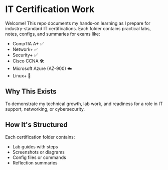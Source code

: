 # IT Certification Work

Welcome! This repo documents my hands-on learning as I prepare for industry-standard IT certifications. Each folder contains practical labs, notes, configs, and summaries for exams like:

- CompTIA A+ ✅
- Network+ ✅
- Security+ ✅
- Cisco CCNA 🛠️
- Microsoft Azure (AZ-900) ☁️
- Linux+ 🐧

## Why This Exists

To demonstrate my technical growth, lab work, and readiness for a role in IT support, networking, or cybersecurity.

## How It's Structured

Each certification folder contains:
- Lab guides with steps
- Screenshots or diagrams
- Config files or commands
- Reflection summaries

